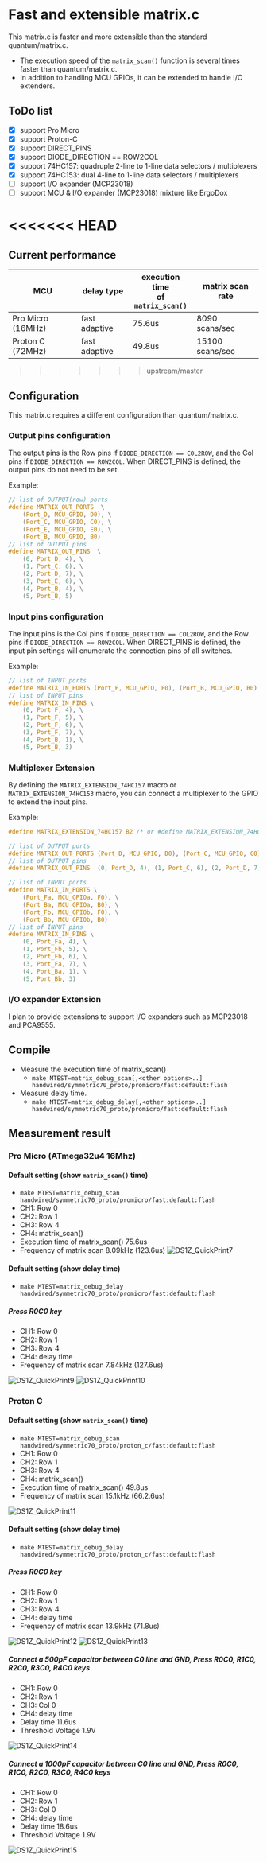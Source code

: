 # Fast and extensible matrix.c

This matrix.c is faster and more extensible than the standard quantum/matrix.c.

* The execution speed of the `matrix_scan()` function is several times faster than quantum/matrix.c.
* In addition to handling MCU GPIOs, it can be extended to handle I/O extenders.

## ToDo list
- [x] support Pro Micro
- [x] support Proton-C
- [x] support DIRECT_PINS
- [x] support DIODE_DIRECTION == ROW2COL
- [x] support 74HC157: quadruple 2-line to 1-line data selectors / multiplexers
- [x] support 74HC153: dual 4-line to 1-line data selectors / multiplexers
- [ ] support I/O expander (MCP23018)
- [ ] support MCU & I/O expander (MCP23018) mixture like ErgoDox

<<<<<<< HEAD
=======
## Current performance

  | MCU               | delay type    | execution time <br> of <br> `matrix_scan()` | matrix scan rate |
  |-------------------|---------------|------------|-----------------|
  | Pro Micro (16MHz) | fast adaptive | 75.6us     |  8090 scans/sec |
  | Proton C (72MHz)  | fast adaptive | 49.8us     | 15100 scans/sec |

>>>>>>> upstream/master
## Configuration

This matrix.c requires a different configuration than quantum/matrix.c.

### Output pins configuration

The output pins is the Row pins if `DIODE_DIRECTION == COL2ROW`, and the Col pins if `DIODE_DIRECTION == ROW2COL`. When DIRECT_PINS is defined, the output pins do not need to be set.

Example:
```c
// list of OUTPUT(row) ports
#define MATRIX_OUT_PORTS  \
    (Port_D, MCU_GPIO, D0), \
    (Port_C, MCU_GPIO, C0), \
    (Port_E, MCU_GPIO, E0), \
    (Port_B, MCU_GPIO, B0)
// list of OUTPUT pins
#define MATRIX_OUT_PINS  \
    (0, Port_D, 4), \
    (1, Port_C, 6), \
    (2, Port_D, 7), \
    (3, Port_E, 6), \
    (4, Port_B, 4), \
    (5, Port_B, 5)
```

### Input pins configuration

The input pins is the Col pins if `DIODE_DIRECTION == COL2ROW`, and the Row pins if `DIODE_DIRECTION == ROW2COL`. When DIRECT_PINS is defined, the input pin settings will enumerate the connection pins of all switches.

Example:
```c
// list of INPUT ports
#define MATRIX_IN_PORTS (Port_F, MCU_GPIO, F0), (Port_B, MCU_GPIO, B0)
// list of INPUT pins
#define MATRIX_IN_PINS \
    (0, Port_F, 4), \
    (1, Port_F, 5), \
    (2, Port_F, 6), \
    (3, Port_F, 7), \
    (4, Port_B, 1), \
    (5, Port_B, 3)
```

### Multiplexer Extension

By defining the `MATRIX_EXTENSION_74HC157` macro or `MATRIX_EXTENSION_74HC153` macro, you can connect a multiplexer to the GPIO to extend the input pins.

Example:
```c
#define MATRIX_EXTENSION_74HC157 B2 /* or #define MATRIX_EXTENSION_74HC153 B2, B6 */

// list of OUTPUT ports
#define MATRIX_OUT_PORTS (Port_D, MCU_GPIO, D0), (Port_C, MCU_GPIO, C0), (Port_E, MCU_GPIO, E0), (Port_B, MCU_GPIO, B0)
// list of OUTPUT pins
#define MATRIX_OUT_PINS  (0, Port_D, 4), (1, Port_C, 6), (2, Port_D, 7), (3, Port_E, 6), (4, Port_B, 4), (5, Port_B, 5)

// list of INPUT ports
#define MATRIX_IN_PORTS \
    (Port_Fa, MCU_GPIOa, F0), \
    (Port_Ba, MCU_GPIOa, B0), \
    (Port_Fb, MCU_GPIOb, F0), \
    (Port_Bb, MCU_GPIOb, B0)
// list of INPUT pins
#define MATRIX_IN_PINS \
    (0, Port_Fa, 4), \
    (1, Port_Fb, 5), \
    (2, Port_Fb, 6), \
    (3, Port_Fa, 7), \
    (4, Port_Ba, 1), \
    (5, Port_Bb, 3)
```

### I/O expander Extension

I plan to provide extensions to support I/O expanders such as MCP23018 and PCA9555.

## Compile

* Measure the execution time of matrix_scan()
  * `make MTEST=matrix_debug_scan[,<other options>..] handwired/symmetric70_proto/promicro/fast:default:flash`
* Measure delay time.
  * `make MTEST=matrix_debug_delay[,<other options>..] handwired/symmetric70_proto/promicro/fast:default:flash`

## Measurement result
### Pro Micro (ATmega32u4 16Mhz)
#### Default setting (show `matrix_scan()` time)
 - `make MTEST=matrix_debug_scan handwired/symmetric70_proto/promicro/fast:default:flash`
 - CH1: Row 0
 - CH2: Row 1
 - CH3: Row 4
 - CH4: matrix_scan()
 - Execution time of matrix_scan()  75.6us
 - Frequency of matrix scan 8.09kHz (123.6us)
 ![DS1Z_QuickPrint7](https://user-images.githubusercontent.com/2170248/116003927-538d9100-a63b-11eb-9b36-7db47d9b1541.png)

#### Default setting (show delay time)
 - `make MTEST=matrix_debug_delay handwired/symmetric70_proto/promicro/fast:default:flash`
##### Press R0C0 key
 - CH1: Row 0
 - CH2: Row 1
 - CH3: Row 4
 - CH4: delay time
 - Frequency of matrix scan 7.84kHz (127.6us)

![DS1Z_QuickPrint9](https://user-images.githubusercontent.com/2170248/116003974-99e2f000-a63b-11eb-9c9e-3b3b1025db66.png)
![DS1Z_QuickPrint10](https://user-images.githubusercontent.com/2170248/116003978-a1a29480-a63b-11eb-97d8-5a6e11c0db2f.png)

### Proton C
#### Default setting (show `matrix_scan()` time)
 - `make MTEST=matrix_debug_scan handwired/symmetric70_proto/proton_c/fast:default:flash`
 - CH1: Row 0
 - CH2: Row 1
 - CH3: Row 4
 - CH4: matrix_scan()
 - Execution time of matrix_scan()  49.8us
 - Frequency of matrix scan 15.1kHz (66.2.6us)

![DS1Z_QuickPrint11](https://user-images.githubusercontent.com/2170248/116088141-8cca0d80-a6dc-11eb-8782-1d29c57690b8.png)

#### Default setting (show delay time)
 - `make MTEST=matrix_debug_delay handwired/symmetric70_proto/proton_c/fast:default:flash`
##### Press R0C0 key
 - CH1: Row 0
 - CH2: Row 1
 - CH3: Row 4
 - CH4: delay time
 - Frequency of matrix scan 13.9kHz (71.8us)

![DS1Z_QuickPrint12](https://user-images.githubusercontent.com/2170248/116088247-a8cdaf00-a6dc-11eb-8a47-104694a40117.png)
![DS1Z_QuickPrint13](https://user-images.githubusercontent.com/2170248/116088262-ac613600-a6dc-11eb-804c-7dcbd71c83d5.png)

##### Connect a 500pF capacitor between C0 line and GND, Press R0C0, R1C0, R2C0,  R3C0,  R4C0 keys
 - CH1: Row 0
 - CH2: Row 1
 - CH3: Col 0
 - CH4: delay time
 - Delay time 11.6us
 - Threshold Voltage 1.9V

![DS1Z_QuickPrint14](https://user-images.githubusercontent.com/2170248/116089205-90aa5f80-a6dd-11eb-89c4-72315c80ba0e.png)

##### Connect a 1000pF capacitor between C0 line and GND, Press R0C0, R1C0, R2C0,  R3C0,  R4C0 keys
 - CH1: Row 0
 - CH2: Row 1
 - CH3: Col 0
 - CH4: delay time
 - Delay time 18.6us
 - Threshold Voltage 1.9V

![DS1Z_QuickPrint15](https://user-images.githubusercontent.com/2170248/116089229-96a04080-a6dd-11eb-8b63-f91b03a9db0c.png)
